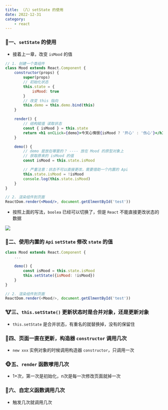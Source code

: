 ```yaml
---
title: （八）setState 的使用
date: 2022-12-31
category:
    - react
---
```



### 🍧一、`setState` 的使用
- 接着上一章，改变 `isMood` 的值
```jsx
// 1. 创建一个类组件
class Mood extends React.Component {
    constructor(props) {
        super(props)
        // 初始化状态
        this.state = {
            isMood: true
        }
        // 改变 this 指向
        this.demo = this.demo.bind(this)
    }

    render() {
        // 结构赋值 读取状态
        const { isMood } = this.state
        return <h1 onCLick={demo}>今天心情很{isMood ? '开心' : '伤心'}</h1>
    }

    demo() {
        // demo 是放在哪里的？ ---- 放在 Mood 的原型对象上
        // 获取原来的 isMood 的值
        const isMood = this.state.isMood

        // 严重注意：状态不可以直接更改，需要借助一个内置的 Api
        this.state.isMood = !isMood
        console.log(this.state.isMood)
    }
}

// 2. 渲染组件到页面
ReactDom.render(<Mood/>, document.getElmentById('test'))
```
- 按照上面的写法，`boolea` 已经可以切换了，但是 `React` 不能直接更改状态的数据

![](https://image.zswei.xyz/img/202301021548157.png)


### 🐆二、使用内置的 `Api` `setState` 修改 `state` 的值
```js
class Mood extends React.Component {
    ...

    demo() {
        const isMood = this.state.isMood
        this.setState({isMood: !isMood})
    }
}

// 2. 渲染组件到页面
ReactDom.render(<Mood/>, document.getElmentById('test'))
```

### 🐮三、`this.setState()` 更新状态时是合并对象，还是更新对象
- `this.setState` 是合并状态，有重名的就替换掉，没有的保留住

### 🦄四、页面一直在更新，构造器 `constructor` 调用几次
- `new xxx` 实例对象的时候调用构造器 `constructor`，只调用一次

### 🐵五、`render` 函数嗲用几次
- 1+次，第一次是初始化，n次是每一次修改页面就掉一次


### 🐐六、自定义函数调用几次
- 触发几次就调用几次